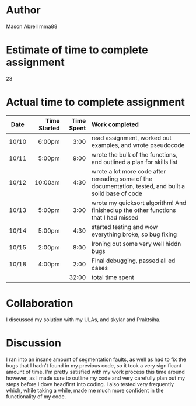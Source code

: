 # Author
Mason Abrell
mma88

# Estimate of time to complete assignment
23

# Actual time to complete assignment
| Date  | Time Started | Time Spent | Work completed                                                                                                        |
| :---: | -----------: | ---------: | :-------------------------------------------------------------------------------------------------------------------- |
| 10/10  |       6:00pm |       3:00 | read assignment, worked out examples, and wrote pseudocode                                                            |
| 10/11  |       5:00pm |       9:00 | wrote the bulk of the functions, and outlined a plan for skills list                                                                |
| 10/12  |       10:00am|       4:30 | wrote a lot more code after rereading some of the documentation, tested, and built a solid base of code| 
| 10/13  |       5:00pm |       3:00 | wrote my quicksort algorithm! And finished up the other functions that I had missed          |
| 10/14  |       5:00pm |       4:30 | started testing and wow everything broke, so bug fixing           |
| 10/15  |       2:00pm |       8:00 | Ironing out some very well hiddn bugs |
| 10/18  |       4:00pm |       2:00 | Final debugging, passed all ed cases
|       |              |       32:00 | total time spent                                                                                                      |

# Collaboration
I discussed my solution with my ULAs, and skylar and Praktsiha.

# Discussion
I ran into an insane amount of segmentation faults, as well as had to fix the bugs that I hadn't found in my previous code, so it took a very significant amount of time. I'm pretty satisfied with my work process this time around however, as I made sure to outline my code and very carefully plan out my steps before I dove headfirst into coding. I also tested very frequently which, while taking a while, made me much more confident in the functionality of my code.